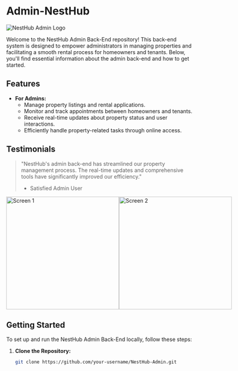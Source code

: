 # Admin-NestHub

![NestHub Admin Logo](https://i.ibb.co/SyyFmMC/adminnes.png)

Welcome to the NestHub Admin Back-End repository! This back-end system is designed to empower administrators in managing properties and facilitating a smooth rental process for homeowners and tenants. Below, you'll find essential information about the admin back-end and how to get started.

## Features

- **For Admins:**
  - Manage property listings and rental applications.
  - Monitor and track appointments between homeowners and tenants.
  - Receive real-time updates about property status and user interactions.
  - Efficiently handle property-related tasks through online access.

## Testimonials

> "NestHub's admin back-end has streamlined our property management process. The real-time updates and comprehensive tools have significantly improved our efficiency."
> - Satisfied Admin User

<div style="display: flex; justify-content: space-around; align-items: center;">
  <img src="https://i.ibb.co/WFyQRww/Screenshot-from-2024-01-31-22-59-33.png" alt="Screen 1" width="300"/>
  <img src="https://i.ibb.co/v3hcQxG/Screenshot-from-2024-01-31-23-10-58.png" alt="Screen 2" width="300"/>
</div>

## Getting Started

To set up and run the NestHub Admin Back-End locally, follow these steps:

1. **Clone the Repository:**
   ```bash
   git clone https://github.com/your-username/NestHub-Admin.git
